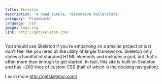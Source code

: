 ```yaml
---
title: Skeleton
description: 'A dead simple, responsive boilerplate.'
category: 'Framework'
language: 'css'
image: logo.svg
link: http://getskeleton.com/
---
```


You should use Skeleton if you're embarking on a smaller project or just don't feel like you need all the utility of larger frameworks. Skeleton only styles a handful of standard HTML elements and includes a grid, but that's often more than enough to get started. In fact, this site is built on Skeleton and has ~200 lines of custom CSS (half of which is the docking navigation).

Learn more http://getskeleton.com/